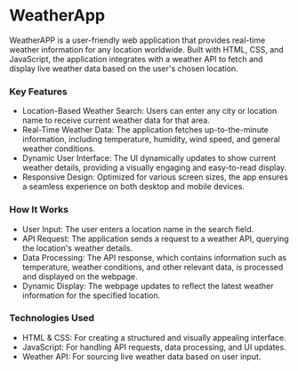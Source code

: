 ﻿# WeatherApp

WeatherAPP is a user-friendly web application that provides real-time weather information for any location worldwide. Built with HTML, CSS, and JavaScript, the application integrates with a weather API to fetch and display live weather data based on the user's chosen location.

### Key Features
- Location-Based Weather Search: Users can enter any city or location name to receive current weather data for that area.
- Real-Time Weather Data: The application fetches up-to-the-minute information, including temperature, humidity, wind speed, and general weather conditions.
- Dynamic User Interface: The UI dynamically updates to show current weather details, providing a visually engaging and easy-to-read display.
- Responsive Design: Optimized for various screen sizes, the app ensures a seamless experience on both desktop and mobile devices.

### How It Works
- User Input: The user enters a location name in the search field.
- API Request: The application sends a request to a weather API, querying the location's weather details.
- Data Processing: The API response, which contains information such as temperature, weather conditions, and other relevant data, is processed and displayed on the webpage.
- Dynamic Display: The webpage updates to reflect the latest weather information for the specified location.

### Technologies Used
- HTML & CSS: For creating a structured and visually appealing interface.
- JavaScript: For handling API requests, data processing, and UI updates.
- Weather API: For sourcing live weather data based on user input.


